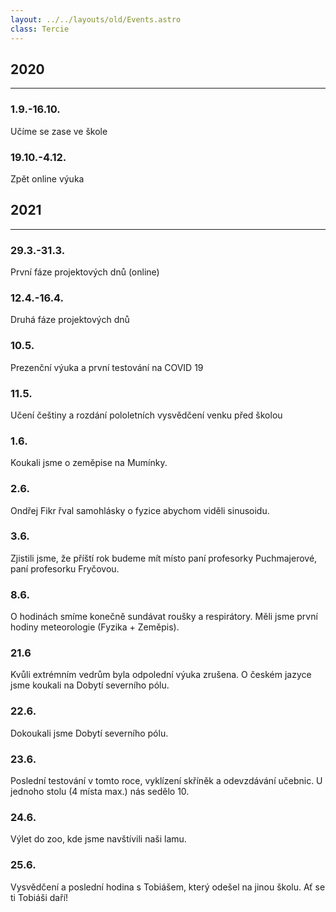 ```yaml
---
layout: ../../layouts/old/Events.astro
class: Tercie
---
```


## 2020
---
### 1.9.-16.10.
Učíme se zase ve škole 

### 19.10.-4.12.
Zpět online výuka 

## 2021
---
### 29.3.-31.3.
První fáze projektových dnů (online) 

### 12.4.-16.4.
Druhá fáze projektových dnů 

### 10.5.
Prezenční výuka a první testování na COVID 19 

### 11.5.
Učení češtiny a rozdání pololetních vysvědčení venku před školou

### 1.6.
Koukali jsme o zeměpise na Mumínky.

### 2.6.
Ondřej Fikr řval samohlásky o fyzice abychom viděli sinusoidu.

### 3.6.
Zjistili jsme, že příští rok budeme mít místo paní profesorky Puchmajerové, paní profesorku Fryčovou.

### 8.6.
O hodinách smíme konečně sundávat roušky a respirátory. Měli jsme první hodiny meteorologie (Fyzika + Zeměpis).

### 21.6
Kvůli extrémním vedrům byla odpolední výuka zrušena. O českém jazyce jsme koukali na Dobytí severního pólu.

### 22.6.
Dokoukali jsme Dobytí severního pólu. 

### 23.6.
Poslední testování v tomto roce, vyklízení skříněk a odevzdávání učebnic. U jednoho stolu (4 místa max.) nás sedělo 10. 

### 24.6.
Výlet do zoo, kde jsme navštívili naši lamu. 

### 25.6.
Vysvědčení a poslední hodina s Tobiášem, který odešel na jinou školu. Ať se ti Tobiáši daří!  
